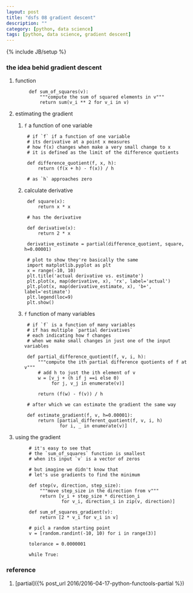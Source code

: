 ```yaml
---
layout: post
title: "dsfs 08 gradient descent"
description: ""
category: [python, data science]
tags: [python, data science, gradient descent]
---
```

{% include JB/setup %}


### the idea behid gradient descent

1. function

            def sum_of_squares(v):
                """compute the sum of squared elements in v"""
                return sum(v_i ** 2 for v_i in v)

1. estimating the gradient

    1. `f` a function of one variable

            # if `f` if a function of one variable
            # its derivative at a point x measures
            # how f(x) changes when make a very small change to x
            # it is defined as the limit of the difference quotients

            def difference_quotient(f, x, h):
                return (f(x + h) - f(x)) / h

            # as `h` approaches zero

    1. calculate derivative

            def square(x):
                return x * x

            # has the derivative

            def derivative(x):
                return 2 * x

            derivative_estimate = partial(difference_quotient, square, h=0.00001)

            # plot to show they're basically the same
            import matplotlib.pyplot as plt
            x = range(-10, 10)
            plt.title('actual derivative vs. estimate')
            plt.plot(x, map(derivative, x), 'rx', label='actual')
            plt.plot(x, map(derivative_estimate, x), 'b+', label='estimate')
            plt.legend(loc=9)
            plt.show()

    1. `f` function of many variables

            # if `f` is a function of many variables
            # if has multiple `partial derivatives`
            # each indicating how f changes
            # when we make small changes in just one of the input variables

            def partial_difference_quotient(f, v, i, h):
                """compute the ith partial difference quotients of f at v"""
                # add h to just the ith element of v
                w = [v_j + (h if j ==i else 0)
                     for j, v_j in enumerate(v)]

                return (f(w) - f(v)) / h

            # after which we can estimate the gradient the same way

            def estimate_gradient(f, v, h=0.00001):
                return [partial_different_quotient(f, v, i, h)
                        for i, _ in enumerate(v)]

1. using the gradient

            # it's easy to see that
            # the `sum_of_squares` function is smallest
            # when its input `v` is a vector of zeros

            # but imagine we didn't know that
            # let's use gradients to find the minimum

            def step(v, direction, step_size):
                """move step_size in the direction from v"""
                return [v_i + step_size * direction_i
                        for v_i, direction_i in zip(v, direction)]

            def sum_of_squares_gradient(v):
                return [2 * v_i for v_i in v]

            # picl a random starting point
            v = [random.randint(-10, 10) for i in range(3)]

            tolerance = 0.0000001

            while True:

### reference

1. [partial]({% post_url 2016/2016-04-17-python-functools-partial %})
